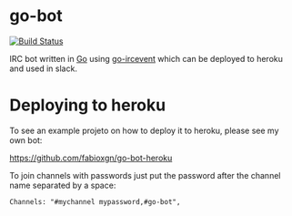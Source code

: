# go-bot

[![Build Status](https://travis-ci.org/fabioxgn/go-bot.png?branch=master)](https://travis-ci.org/fabioxgn/go-bot)

IRC bot written in [Go][go] using [go-ircevent][go-ircevent] which can be deployed to heroku and used in slack.

[go]: golang.org
[go-ircevent]: https://github.com/thoj/go-ircevent

# Deploying to heroku

To see an example projeto on how to deploy it to heroku, please see my own bot:

https://github.com/fabioxgn/go-bot-heroku

To join channels with passwords just put the password after the channel name separated by a space:

    Channels: "#mychannel mypassword,#go-bot",